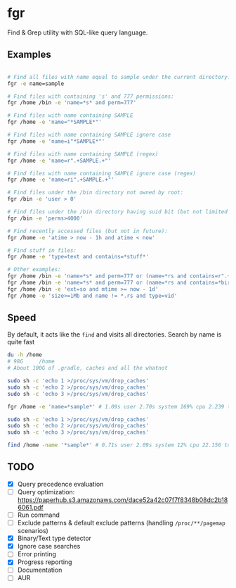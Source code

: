 # fgr



Find & Grep utility with SQL-like query language.

## Examples

```bash

# Find all files with name equal to sample under the current directory:
fgr -e name=sample

# Find files with containing 's' and 777 permissions:
fgr /home /bin -e 'name=*s* and perm=777'

# Find files with name containing SAMPLE
fgr /home -e 'name="*SAMPLE*"'

# Find files with name containing SAMPLE ignore case
fgr /home -e 'name=i"*SAMPLE*"'

# Find files with name containing SAMPLE (regex)
fgr /home -e 'name=r".+SAMPLE.+"'

# Find files with name containing SAMPLE ignore case (regex)
fgr /home -e 'name=ri".+SAMPLE.+"'

# Find files under the /bin directory not owned by root:
fgr /bin -e 'user > 0'

# Find files under the /bin directory having suid bit (but not limited to):
fgr /bin -e 'perms>4000'

# Find recently accessed files (but not in future):
fgr /home -e 'atime > now - 1h and atime < now'

# Find stuff in files:
fgr /home -e 'type=text and contains=*stuff*'

# Other examples:
fgr /home /bin -e 'name=*s* and perm=777 or (name=*rs and contains=r".+user.is_birthday.*")'
fgr /home /bin -e 'name=*s* and perm=777 or (name=*rs and contains=*birth*)'
fgr /home /bin -e 'ext=so and mtime >= now - 1d'
fgr /home -e 'size>=1Mb and name != *.rs and type=vid'
```

## Speed

By default, it acts like the `find` and visits all directories.
Search by name is quite fast

```bash
du -h /home
# 98G     /home
# About 100G of .gradle, caches and all the whatnot

sudo sh -c 'echo 1 >/proc/sys/vm/drop_caches'
sudo sh -c 'echo 2 >/proc/sys/vm/drop_caches'
sudo sh -c 'echo 3 >/proc/sys/vm/drop_caches'

fgr /home -e 'name=*sample*' # 1.09s user 2.70s system 169% cpu 2.239 total

sudo sh -c 'echo 1 >/proc/sys/vm/drop_caches'
sudo sh -c 'echo 2 >/proc/sys/vm/drop_caches'
sudo sh -c 'echo 3 >/proc/sys/vm/drop_caches'

find /home -name '*sample*' # 0.71s user 2.09s system 12% cpu 22.156 total
```

## TODO

- [x] Query precedence evaluation
- [ ] Query optimization: https://paperhub.s3.amazonaws.com/dace52a42c07f7f8348b08dc2b186061.pdf
- [ ] Run command
- [ ] Exclude patterns & default exclude patterns (handling `/proc/**/pagemap` scenarios)
- [x] Binary/Text type detector
- [x] Ignore case searches
- [ ] Error printing
- [x] Progress reporting
- [ ] Documentation
- [ ] AUR

